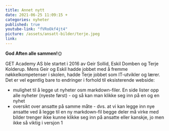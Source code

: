```yaml
---
title: Annet nytt
date: 2021-06-25 11:09:15 +
categories: nyheter
published: true
youtube-link: "fVRoOkf4jt4"
picture: /assets/ansatt-bilder/terje.jpeg
link: 
---
```


**God Aften alle sammen!**🌞

GET Academy AS ble startet i 2016 av Geir Sollid, Eskil Domben og Terje Kolderup. Mens Geir og Eskil hadde jobbet med å fremme nøkkelkompetenser i skolen, hadde Terje jobbet som IT-utvikler og lærer.
Det er vel egentlig bare to endringer i forhold til eksisterende webside: 
- mulighet til å legge ut nyheter osm markdown-filer. En side lister opp alle nyheter (nyeste først) - og så kan man klikke seg inn på en og en nyhet
- oversikt over ansatte på samme måte - dvs. at vi kan legge inn nye ansatte ved å legge til en ny markdown-fil
begge deler må virke med bilder
trenger ikke kunne klikke seg inn på ansatte
eller kanskje, jo
men ikke så viktig i versjon 1